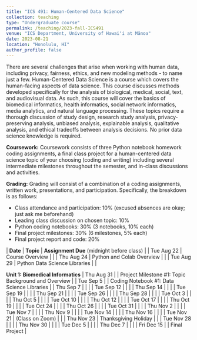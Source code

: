 ```yaml
---
title: "ICS 491: Human-Centered Data Science"
collection: teaching
type: "Undergraduate course"
permalink: /teaching/2023-fall-ICS491
venue: "ICS Department, University of Hawaiʻi at Mānoa"
date: 2023-08-21
location: "Honolulu, HI"
author_profile: false
---
```


There are several challenges that arise when working with human data, including privacy, fairness, ethics, and new modeling methods - to name just a few. Human-Centered Data Science is a course which covers the human-facing aspects of data science. This course discusses methods developed specifically for the analysis of biological, medical, social, text, and audiovisual data. As such, this course will cover the basics of biomedical informatics, health informatics, social network informatics, media analytics, and natural language processing. These topics require a thorough discussion of study design, research study analysis, privacy-preserving analysis, unbiased analysis, explainable analysis, qualitative analysis, and ethical tradeoffs between analysis decisions.  No prior data science knowledge is required.

**Coursework:** Coursework consists of three Python notebook homework coding assignments, a final class project for a human-centered data science topic of your choosing (coding and writing) including several intermediate milestones throughout the semester, and in-class discussions and activities.

**Grading:** Grading will consist of a combination of a coding assignments, written work, presentations, and participation. Specifically, the breakdown is as follows:
* Class attendance and participation: 10% (excused absences are okay; just ask me beforehand)
* Leading class discussion on chosen topic: 10%
* Python coding notebooks: 30% (3 notebooks, 10% each)
* Final project milestones: 30% (6 milestones, 5% each)
* Final project report and code: 20%


| **Date** | **Topic** | **Assignment Due** (midnight before class) |
| Tue Aug 22	   | Course Overview	   |	|
| Thu Aug 24	   | Python and Colab Overview	   |	|
| Tue Aug 29	   | Python Data Science Libraries	   |	|

**Unit 1: Biomedical Informatics** 
| Thu Aug 31	   | 	   | Project Milestone #1: Topic Background and Overview	|
| Tue Sep 5	   	   | 	   | Coding Notebook #1: Data Science Libraries	|
| Thu Sep 7	   	   | 	   | 	|
| Tue Sep 12	   | 	   |	|
| Thu Sep 14	   | 	   |	|
| Tue Sep 19	   | 	   |	|
| Thu Sep 21	   | 	   |	|
| Tue Sep 26	   | 	   |	|
| Thu Sep 28	   | 	   |	|
| Tue Oct 3	 	   | 	   |	|
| Thu Oct 5	 	   | 	   |	|
| Tue Oct 10	   | 	   |	|
| Thu Oct 12	   | 	   |	|
| Tue Oct 17	   | 	   |	|
| Thu Oct 19	   | 	   |	|
| Tue Oct 24	   | 	   |	|
| Thu Oct 26	   | 	   |	|
| Tue Oct 31	   | 	   |	|
| Thu Nov 2	  	   | 	   |	|
| Tue Nov 7	  	   | 	   |	|
| Thu Nov 9	 	   | 	   |	|
| Tue Nov 14	   | 	   |	|
| Thu Nov 16	   | 	   |	|
| Tue Nov 21	   | (Class on Zoom) 	   |	|
| Thu Nov 23	   | Thanksgiving Holiday	   |	|
| Tue Nov 28	   | 	   |	|
| Thu Nov 30	   | 	   |	|
| Tue Dec 5 	   | 	   |	|
| Thu Dec 7 	   | 	   |	|
| Fri Dec 15 	   | 	   | Final Project	|









